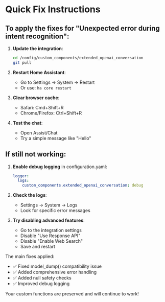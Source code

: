 # Quick Fix Instructions

## To apply the fixes for "Unexpected error during intent recognition":

1. **Update the integration**:
   ```bash
   cd /config/custom_components/extended_openai_conversation
   git pull
   ```

2. **Restart Home Assistant**:
   - Go to Settings → System → Restart
   - Or use: `ha core restart`

3. **Clear browser cache**:
   - Safari: Cmd+Shift+R
   - Chrome/Firefox: Ctrl+Shift+R

4. **Test the chat**:
   - Open Assist/Chat
   - Try a simple message like "Hello"

## If still not working:

1. **Enable debug logging** in configuration.yaml:
   ```yaml
   logger:
     logs:
       custom_components.extended_openai_conversation: debug
   ```

2. **Check the logs**:
   - Settings → System → Logs
   - Look for specific error messages

3. **Try disabling advanced features**:
   - Go to the integration settings
   - Disable "Use Response API"
   - Disable "Enable Web Search"
   - Save and restart

The main fixes applied:
- ✅ Fixed model_dump() compatibility issue
- ✅ Added comprehensive error handling
- ✅ Added null safety checks
- ✅ Improved debug logging

Your custom functions are preserved and will continue to work!
